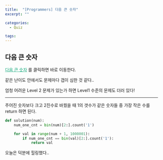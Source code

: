 ```yaml
---
title:  "[Programmers] 다음 큰 숫자"
excerpt: ""

categories:
  - Quiz

tags:
---
```


## 다음 큰 숫자

<a href="https://programmers.co.kr/learn/courses/30/lessons/12911" style="color:#0FA678" target="_blank">다음 큰 숫자</a> 를 클릭하면 바로 이동한다.

같은 난이도 안에서도 문제마다 갭이 심한 것 같다..

엄청 어려운 Level 2 문제가 있는가 하면 Level1 수준의 문제도 더러 있다!

---

주어진 숫자보다 크고 2진수로 바꿨을 때 1의 갯수가 같은 숫자들 중 가장 작은 수를 return 하면 된다.

```python
def solution(num):
	num_one_cnt = bin(num)[2:].count('1')

	for val in range(num + 1, 1000001):
		if num_one_cnt == bin(val)[2:].count('1'):
			return val
```

오늘은 덕분에 힐링했다..